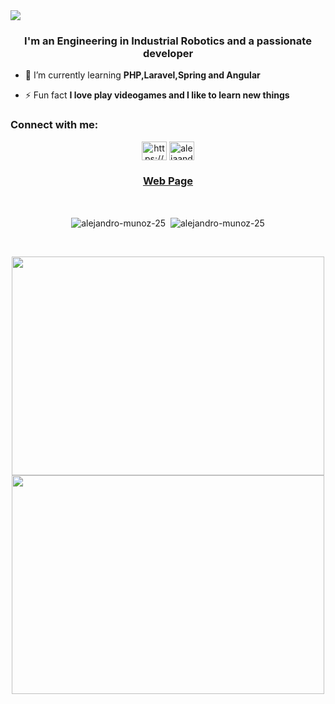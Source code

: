  <img align="center" src="https://capsule-render.vercel.app/api?type=wave&color=gradient&height=300&section=header&text=Hi 👋, I'm Alejandro&fontSize=40">
 
<h3 align="center">I'm an Engineering in Industrial Robotics and a passionate developer</h3>

- 🌱 I’m currently learning **PHP,Laravel,Spring and Angular**

- ⚡ Fun fact **I love play videogames and I like to learn new things**

<h3 align="left">Connect with me:</h3>
<p align="center">
<a href="https://www.linkedin.com/in/alejandro-mu%c3%b1oz-casta/" target="_blank"><img align="center" src="https://www.flaticon.es/svg/static/icons/svg/179/179330.svg" alt="https://www.linkedin.com/in/alejandro-mu%c3%b1oz-casta/" height="30" width="40" /></a>
<a href="https://www.leetcode.com/alejaandromunoz25" target="_blank"><img align="center" src="https://cdn.jsdelivr.net/npm/simple-icons@3.0.1/icons/leetcode.svg" alt="alejaandromunoz25" height="30" width="40" /></a>
</p>
<h3 align="center"><a href="https://alejandro-munoz.web.app/" target="_blank">Web Page</a>
</h3>
<!--<h3 align="left">Languages</h3>
<hr>
<p align="center">
<a href="https://www.cprogramming.com/" target="_blank"> <img src="./images/cplus.png" alt="c" width="40" height="40"/> </a>
<a href="https://www.w3schools.com/css/" target="_blank"> <img src="./images/css.png" alt="css3" width="40" height="40"/> </a>
<a href="https://www.w3.org/html/" target="_blank"> <img src="/images/html.png" alt="html5" width="40" height="40"/> </a>
<a href="https://www.java.com" target="_blank"> <img src="/images/java.png" alt="java" width="60" height="50"/> </a> 
<a href="https://developer.mozilla.org/en-US/docs/Web/JavaScript" target="_blank"> <img src="/images/js.png" alt="javascript" width="40" height="40"/> </a>
<a href="https://www.mathworks.com/" target="_blank"> <img src="/images/matlab.png" alt="matlab" width="100" height="40"/> </a> 
<a href="https://www.php.net" target="_blank"> <img src="/images/php.png" alt="php" width="50" height="50"/> </a> 
</p>
<h3>DataBase</h3>
<hr>
<p align="center">
<a href="https://www.mongodb.com/" target="_blank"> <img src="/images/mongodb.svg" alt="mongodb" width="60" height="50"/> </a> 
<a href="https://www.mysql.com/" target="_blank"> <img src="/images/mysql.png" alt="mysql" width="60" height="50"/> </a> 
<a href="https://www.postgresql.org" target="_blank"> <img src="/images/postgre.png" alt="postgresql" width="60" height="50"/> </a> 
</p>
<h3>Frameworks</h3>
<hr>
<p  align="center">
<a href="https://angular.io" target="_blank"><img src="/images/angular.png" alt="angularjs" width="60" height="50"/> </a> 
<a href="https://flutter.dev" target="_blank"> <img src="/images/flutter.svg" alt="flutter" width="60" height="50"/> </a> 
<a href="https://spring.io/" target="_blank"> <img src="/images/spring.svg" alt="spring" width="60" height="50"/> </a>
<a href="https://getbootstrap.com" target="_blank"> <img src="/images/bootstrap.svg" alt="bootstrap" width="60" height="40"/> </a> 

</p>
<h3>Tools</h3>
<hr>
<p  align="center">
<a href="https://firebase.google.com/" target="_blank"><img src="/images/firebase.png" alt="firebase" width="70" height="40"/></a>
<a href="https://heroku.com" target="_blank"> <img src="/images/heroku.svg" alt="heroku" width="70" height="40"/> </a> 
<a href="https://www.linux.org/" target="_blank"> <img src="/images/ubuntu.png" alt="linux" width="40" height="40"/> </a>
<a href="https://postman.com" target="_blank"> <img src="/images/postman.svg" alt="postman" width="70" height="40"/> </a> 
<a href="https://git-scm.com/" target="_blank"> <img src="/images/git.svg" alt="git" width="60" height="40"/> </a> 
</p>
 <p align="center">
 <a href="https://developer.android.com" target="_blank">
  <img src="https://www.vectorlogo.zone/logos/android/android-icon.svg" alt="android" width="40" height="40"/>
 </a> 
</p>
-->
 
</br>
<p align="center"><img align="center" src="https://github-readme-stats.vercel.app/api/top-langs?username=alejandro-munoz-25&show_icons=true&theme=radical&locale=en&layout=compact" alt="alejandro-munoz-25" />&nbsp;
<img align="center" src="https://github-readme-stats.vercel.app/api?username=alejandro-munoz-25&show_icons=true&theme=radical&hide=issues,contribs&locale=en" alt="alejandro-munoz-25" />
</p>
</br>
<p align="center">
<a href="https://wakatime.com"><img src="https://wakatime.com/share/@03dc2a25-39a0-455b-abe9-00936ba60896/a2425bd2-1924-4647-a5bc-8db78f11c3b6.png"  width="500" height="350"/>
</a>
<a href="https://wakatime.com"><img src="https://wakatime.com/share/@03dc2a25-39a0-455b-abe9-00936ba60896/03c6636d-4266-46a1-a6de-076b83a8fad8.png" width="500" height="350" />
</a>
</p>
  
